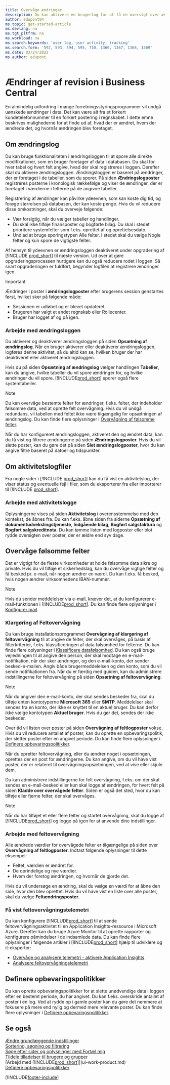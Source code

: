 ```yaml
---
title: Overvåge ændringer
description: Du kan aktivere en brugerlog for at få en oversigt over ændringer af data i registrerede tabeller. Du kan også spore aktiviteter med bestemte typer aktivitetslogge.
author: edupont04
ms.topic: get-started-article
ms.devlang: na
ms.tgt_pltfrm: na
ms.workload: na
ms.search.keywords: 'user log, user activity, tracking'
ms.search.form: '592, 593, 594, 595, 710, 1366, 1367, 1368, 1369'
ms.date: 03/24/2022
ms.author: edupont
---
```

# <a name="auditing-changes-in-business-central"></a>Ændringer af revision i Business Central

En almindelig udfordring i mange forretningsstyringsprogrammer vil undgå uønskede ændringer i data. Det kan være alt fra et forkert kundetelefonnummer til en forkert postering i regnskabet. I dette emne beskrives mulighederne for at finde ud af, hvad der er ændret, hvem der ændrede det, og hvornår ændringen blev foretaget.

## <a name="about-the-change-log"></a>Om ændringslog

Du kan bruge funktionaliteten i ændringsloggen til at spore alle direkte modifikationer, som en bruger foretager af data i databasen. Du skal for hver tabel og hvert felt angive, hvad der skal registreres i loggen. Derefter skal du aktivere ændringsloggen. Ændringsloggen er baseret på ændringer, der er foretaget i de tabeller, som du sporer. På siden **Ændringslogposter** registreres posterne i kronologisk rækkefølge og viser de ændringer, der er foretaget i værdierne i felterne på de angivne tabeller. 

Registrering af ændringer kan påvirke ydeevnen, som kan koste dig tid, og forøge størrelsen på databasen, der kan koste penge. Hvis du vil reducere disse omkostninger, skal du overveje følgende:

- Vær forsigtig, når du vælger tabeller og handlinger.
- Du skal ikke tilføje finansposter og bogførte bilag. Du skal i stedet prioritere systemfelter som f.eks. oprettet af og oprettelsesdato.
- Undlad at bruge sporingstypen Alle felter. I stedet skal du vælge Nogle felter og kun spore de vigtigste felter.

Af hensyn til ydeevnen er ændringsloggen deaktiveret under opgradering af [!INCLUDE [prod_short](includes/prod_short.md)] til næste version. Ud over at gøre opgraderingsprocessen hurtigere kan du også reducere rodet i loggen. Så snart opgraderingen er fuldført, begynder logfilen at registrere ændringer igen.

> [!Important]
> Ændringer i poster i **ændringslogposter** efter brugerens session genstartes først, hvilket sker på følgende måde:
>
> * Sessionen er udløbet og er blevet opdateret.
> * Brugeren har valgt et andet regnskab eller Rollecenter.
> * Bruger har logget af og på igen.

### <a name="work-with-the-change-log"></a>Arbejde med ændringsloggen
Du aktiverer og deaktiverer ændringsloggen på siden **Opsætning af ændringslog**. Når en bruger aktiverer eller deaktiverer ændringsloggen, logføres denne aktivitet, så du altid kan se, hvilken bruger der har deaktiveret eller aktiveret ændringsloggen.

Hvis du på siden **Opsætning af ændringslog** vælger handlingen **Tabeller**, kan du angive, hvilke tabeller du vil spore ændringer for, og hvilke ændringer du vil spore. [!INCLUDE[prod_short](includes/prod_short.md)] sporer også flere systemtabeller.

> [!NOTE]
> Du kan overvåge bestemte felter for ændringer, f.eks. felter, der indeholder følsomme data, ved at oprette felt overvågning. Hvis du vil undgå redundans, vil tabellen med feltet ikke være tilgængelig for opsætningen af ændringslog. Du kan finde flere oplysninger i [Overvågning af følsomme felter](across-log-changes.md#monitoring-sensitive-fields).

Når du har konfigureret ændringsloggen, aktiveret den og ændret data, kan du få vist og filtrere ændringerne på siden **Ændringslogposter**. Hvis du vil slette poster, kan du gøre det på siden **Slet ændringslogposter**, hvor du kan angive filtre baseret på datoer og tidspunkter.  

## <a name="about-activity-logs"></a>Om aktivitetslogfiler

Fra nogle sider i [!INCLUDE [prod_short](includes/prod_short.md)] kan du få vist en aktivitetslog, der viser status og eventuelle fejl i filer, som du eksporterer fra eller importerer til [!INCLUDE [prod_short](includes/prod_short.md)].  

### <a name="work-with-activity-logs"></a>Arbejde med aktivitetslogge
Oplysningerne vises på siden **Aktivitetslog** i overensstemmelse med den kontekst, de åbnes fra. Du kan f.eks. åbne siden fra siderne **Opsætning af dokumentudvekslingstjeneste**, **Indgående bilag**, **Bogført salgsfaktura** og **Bogført salgskreditnota**. Du kan tømme listen med logposter eller blot rydde oversigten over poster, der er ældre end syv dage.  

## <a name="monitor-sensitive-fields"></a>Overvåge følsomme felter

Det er vigtigt for de fleste virksomheder at holde følsomme data sikre og private. Hvis du vil tilføje et sikkerhedslag, kan du overvåge vigtige felter og få besked pr. e-mail, når nogen ændrer en værdi. Du kan f.eks. få besked, hvis nogen ændrer virksomhedens IBAN-nummer.

> [!NOTE]
> Hvis du sender meddelelser via e-mail, kræver det, at du konfigurerer e-mail-funktionen i [!INCLUDE[prod_short](includes/prod_short.md)]. Du kan finde flere oplysninger i [Konfigurer mail](admin-how-setup-email.md).

### <a name="set-up-field-monitoring"></a>Klargøring af Feltovervågning

Du kan bruge installationsprogrammet **Overvågning af klargøring af feltovervågning** til at angive de felter, der skal overvåges, på basis af filterkriterier, f.eks. klassificeringen af data følsomhed for felterne. Du kan finde flere oplysninger i [Klassificere datafølsomhed](admin-classifying-data-sensitivity.md). Du kan også bruge vejledningen til at angive den person, der skal modtage en e-mail-notifikation, når der sker ændringer, og den e-mail-konto, der sender besked-e-mailen. Angiv både brugermeddelelsen og den konto, som du vil sende notifikationen fra. Når du er færdig med guiden, kan du administrere indstillingerne for feltovervågning på siden **Opsætning af feltovervågning**. 

> [!NOTE]
> Når du angiver den e-mail-konto, der skal sendes beskeder fra, skal du tilføje enten kontotyperne **Microsoft 365** eller **SMTP**. Meddelelser skal sendes fra en konto, der ikke er knyttet til en aktuel bruger. Du kan derfor ikke vælge kontotypen **Aktuel bruger**. Hvis du gør det, sendes der ikke beskeder. 

Over tid vil listen over poster på siden **Overvågning af feltlogposter** vokse. Hvis du vil reducere antallet af poster, kan du oprette en opbevaringspolitik, der sletter poster efter en angivet periode. Du kan finde flere oplysninger i [Definere opbevaringspolitikker](admin-data-retention-policies.md).

Når du opretter feltovervågning, eller du ændrer noget i opsætningen, oprettes der en post for ændringerne. Du kan angive, om du vil have vist poster, der er relateret til overvågningsopsætningen, ved at vise eller skjule dem. 

Du kan administrere indstillingerne for felt overvågning, f.eks. om der skal sendes en e-mail-besked eller kun skal logge af ændringen, for hvert felt på siden **Kladde over overvågede felter**. Siden er også det sted, hvor du kan tilføje eller fjerne felter, der skal overvåges.

> [!NOTE]
> Når du har tilføjet et eller flere felter og startet overvågning, skal du logge af [!INCLUDE[prod_short](includes/prod_short.md)] og logge på igen for at anvende dine indstillinger.

### <a name="work-with-field-monitoring"></a>Arbejde med feltovervågning

Alle ændrede værdier for overvågede felter er tilgængelige på siden over **Overvågning af feltlogposter**. Indtast følgende oplysninger til dette eksempel:

* Feltet, værdien er ændret for.
* De oprindelige og nye værdier.
* Hvem der foretog ændringen, og hvornår de gjorde det. 

Hvis du vil undersøge en ændring, skal du vælge en værdi for at åbne den side, hvor den blev oprettet. Hvis du vil have vist en liste over alle poster, skal du vælge **Feltændringsposter**.

### <a name="view-field-monitoring-telemetry"></a>Få vist feltovervågningstelemetri

Du kan konfigurere [!INCLUDE[prod_short](includes/prod_short.md)] til at sende feltovervågningsaktivitet til en Application Insights-ressource i Microsoft Azure. Derefter kan du bruge Azure Monitor til at oprette rapporter og konfigurere påmindelser i de indsamlede data. Du kan finde flere oplysninger i følgende artikler i [!INCLUDE[prod_short](includes/prod_short.md)] hjælp til udviklere og it-eksperter:

- [Overvåge og analysere telemetri - aktivere Application Insights](/dynamics365/business-central/dev-itpro/administration/telemetry-overview#enable)
- [Analysere feltovervågningstelemetri](/dynamics365/business-central/dev-itpro/administration/telemetry-field-monitoring-trace)

## <a name="define-retention-policies"></a>Definere opbevaringspolitikker

Du kan oprette opbevaringspolitikker for at slette unødvendige data i loggen efter en bestemt periode, du har angivet. Du kan f.eks. overskride antallet af poster i en log. Ved at rydde op i gamle poster kan du gøre det nemmere at fokusere på mere end nylig og dermed mere relevante poster. Du kan finde flere oplysninger i [Definere opbevaringspolitikker](admin-data-retention-policies.md).

## <a name="see-also"></a>Se også

[Ændre grundlæggende indstillinger](ui-change-basic-settings.md)  
[Sortering, søgning og filtrering](ui-enter-criteria-filters.md)  
[Søge efter sider og oplysninger med Fortæl mig](ui-search.md)  
[Tildele tilladelser til brugere og grupper](ui-define-granular-permissions.md)    
[Arbejd med [!INCLUDE[prod_short](includes/prod_short.md)]](ui-work-product.md)  
[Definere opbevaringspolitikker](admin-data-retention-policies.md)  

[!INCLUDE[footer-include](includes/footer-banner.md)]
